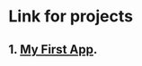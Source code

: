 # Link for projects

## 1. [My First App](https://github.com/premrobosoft/angular-practice/tree/MyFirstApp).
